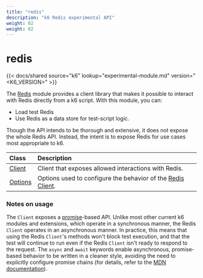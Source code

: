 ```yaml
---
title: "redis"
description: "k6 Redis experimental API"
weight: 02
weight: 02
---
```


# redis

{{< docs/shared source="k6" lookup="experimental-module.md" version="<K6_VERSION>" >}}

The [Redis](https://redis.io/) module provides a client library that makes it possible to interact with Redis directly from a k6 script.
With this module, you can:

- Load test Redis
- Use Redis as a data store for test-script logic.

Though the API intends to be thorough and extensive, it does not expose the whole Redis API.
Instead, the intent is to expose Redis for use cases most appropriate to k6.

| Class                                                                                                  | Description                                                                                                                                         |
| :----------------------------------------------------------------------------------------------------- | :-------------------------------------------------------------------------------------------------------------------------------------------------- |
| [Client](https://grafana.com/docs/k6/<K6_VERSION>/javascript-api/k6-experimental/redis/client)         | Client that exposes allowed interactions with Redis.                                                                                                |
| [Options](https://grafana.com/docs/k6/<K6_VERSION>/javascript-api/k6-experimental/redis/redis-options) | Options used to configure the behavior of the [Redis Client](https://grafana.com/docs/k6/<K6_VERSION>/javascript-api/k6-experimental/redis/client). |

### Notes on usage

The `Client` exposes a [promise](https://javascript.info/promise-basics)-based API.
Unlike most other current k6 modules and extensions,
which operate in a synchronous manner,
the Redis `Client` operates in an asynchronous manner.
In practice, this means that using the Redis `Client`'s methods won't block test execution,
and that the test will continue to run even if the Redis `Client` isn't ready to respond to the request.
The `async` and `await` keywords enable asynchronous, promise-based behavior to be written in a cleaner style, avoiding the need to explicitly configure promise chains
(for details, refer to the [MDN documentation](https://developer.mozilla.org/en-US/docs/Web/JavaScript/Reference/Statements/async_function)).
